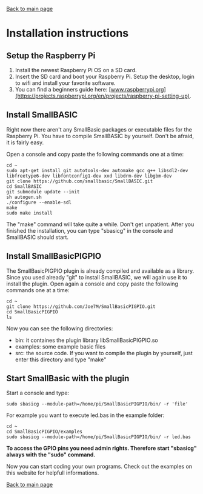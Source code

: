 [Back to main page](./index.html)

# Installation instructions

## Setup the Raspberry Pi

1. Install the newest Raspberry Pi OS on a SD card. 
2. Insert the SD card and boot your Raspberry Pi. Setup the desktop, login to wifi and install your favorite software.
3. You can find a beginners guide here: [www.raspberrypi.org](https://projects.raspberrypi.org/en/projects/raspberry-pi-setting-up). 

## Install SmallBASIC

Right now there aren't any SmallBasic packages or executable files for the Raspberry Pi. You have to compile SmallBASIC by yourself. Don't be afraid, it is fairly easy.

Open a console and copy paste the following commands one at a time:
  
```
cd ~
sudo apt-get install git autotools-dev automake gcc g++ libsdl2-dev libfreetype6-dev libfontconfig1-dev xxd libdrm-dev libgbm-dev
git clone https://github.com/smallbasic/SmallBASIC.git
cd SmallBASIC
git submodule update --init
sh autogen.sh
./configure --enable-sdl
make
sudo make install
```
The "make" command will take quite a while. Don't get unpatient. After you finished the installation, you can type "sbasicg" in the console and SmallBASIC should start.

## Install SmallBasicPIGPIO

The SmallBasicPIGPIO plugin is already compiled and available as a library. Since you used already "git" to install SmallBASIC, we will again use it to install the plugin. Open again a console and copy paste the following commands one at a time:

```
cd ~
git clone https://github.com/Joe7M/SmallBasicPIGPIO.git
cd SmallBasicPIGPIO
ls
```
Now you can see the following directories: 

- bin: it containes the plugin library libSmallBasicPIGPIO.so
- examples: some example basic files
- src: the source code. If you want to compile the plugin by yourself, just enter this directory and type "make"

## Start SmallBasic with the plugin

Start a console and type:

```
sudo sbasicg --module-path=/home/pi/SmallBasicPIGPIO/bin/ -r 'file'
```
For example you want to execute led.bas in the example folder:
```
cd ~
cd SmallBasicPIGPIO/examples
sudo sbasicg --module-path=/home/pi/SmallBasicPIGPIO/bin/ -r led.bas
```

**To access the GPIO pins you need admin rights. Therefore start "sbasicg" always with the "sudo" command.**

Now you can start coding your own programs. Check out the examples on this website for helpfull informations.

[Back to main page](./index.html)
